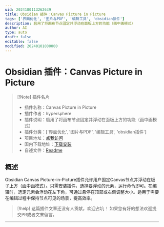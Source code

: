 ```yaml
---
uid: 2024100113262639
title: Obsidian 插件：Canvas Picture in Picture
tags: ['界面优化', '图片与PDF', '编辑工具', 'obsidian插件']
description: 启用了将画布节点固定并浮动在面板上方的功能（画中画模式）
author: AI
type: auto
draft: false
editable: false
modified: 20240101000000
---
```


# Obsidian 插件：Canvas Picture in Picture

> [!Note] 插件名片
> - 插件名称：Canvas Picture in Picture
> - 插件作者：hypersphere
> - 插件说明：启用了将画布节点固定并浮动在面板上方的功能（画中画模式）
> - 插件分类：['界面优化', '图片与PDF', '编辑工具', 'obsidian插件']
> - 项目地址：[点我访问](https://github.com/h-sphere/obsidian-canvas-picture-in-picture)
> - 国内下载地址：[下载安装](https://pkmer.cn/products/plugin/pluginMarket/?canvas-picture-in-picture)
> - 自述文件：[Readme](https://ghproxy.net/https://raw.githubusercontent.com/h-sphere/obsidian-canvas-picture-in-picture/main/README.md)



## 概述

Obsidian Canvas Picture-in-Picture插件允许用户固定Canvas节点并浮动在板子上方（画中画模式）。只需安装插件，选择要浮动的元素，运行命令即可。在编辑时，选定元素会浮动在左下角，可通过悬停在顶部或右侧调整大小。适用于需要在编辑过程中保持节点可见的场景，提高效率。


> [!help] 
> 这篇插件文章还没有人贡献，欢迎占坑！
> 如果您有好的想法欢迎提交PR或者文末留言。
> 

---



